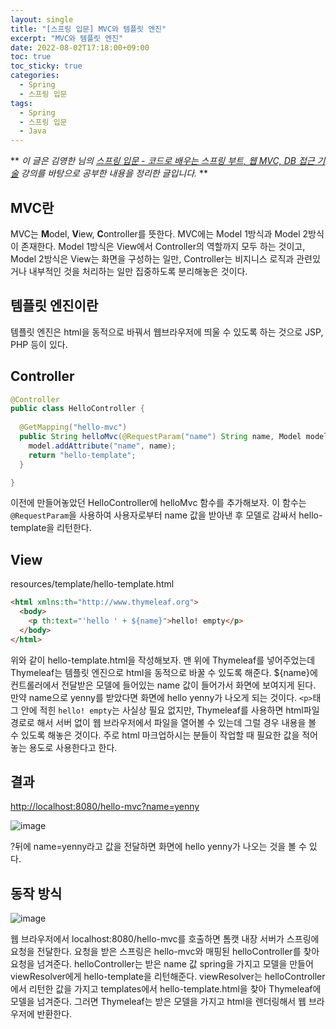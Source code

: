 ```yaml
---
layout: single
title: "[스프링 입문] MVC와 템플릿 엔진"
excerpt: "MVC와 템플릿 엔진"
date: 2022-08-02T17:18:00+09:00
toc: true
toc_sticky: true
categories:
  - Spring
  - 스프링 입문
tags:
  - Spring
  - 스프링 입문
  - Java
---
```

**
*이 글은 김영한 님의 [스프링 입문 - 코드로 배우는 스프링 부트, 웹 MVC, DB 접근 기술](https://www.inflearn.com/course/%EC%8A%A4%ED%94%84%EB%A7%81-%EC%9E%85%EB%AC%B8-%EC%8A%A4%ED%94%84%EB%A7%81%EB%B6%80%ED%8A%B8) 강의를 바탕으로 공부한 내용을 정리한 글입니다.*
**

## MVC란
MVC는 **M**odel, **V**iew, **C**ontroller를 뜻한다. MVC에는 Model 1방식과 Model 2방식이 존재한다. Model 1방식은 View에서 Controller의 역할까지 모두 하는 것이고, Model 2방식은 View는 화면을 구성하는 일만, Controller는 비지니스 로직과 관련있거나 내부적인 것을 처리하는 일만 집중하도록 분리해놓은 것이다. 

## 템플릿 엔진이란
템플릿 엔진은 html을 동적으로 바꿔서 웹브라우저에 띄울 수 있도록 하는 것으로 JSP, PHP 등이 있다.

## Controller
```java
@Controller
public class HelloController {
  
  @GetMapping("hello-mvc")
  public String helloMvc(@RequestParam("name") String name, Model model) {
    model.addAttribute("name", name);
    return "hello-template";
  }

}
```
이전에 만들어놓았던 HelloController에 helloMvc 함수를 추가해보자. 이 함수는 `@RequestParam`을 사용하여 사용자로부터 name 값을 받아낸 후 모델로 감싸서 hello-template을 리턴한다.

## View
resources/template/hello-template.html
```html
<html xmlns:th="http://www.thymeleaf.org">
  <body>
    <p th:text="'hello ' + ${name}">hello! empty</p>
  </body>
</html>
```
위와 같이 hello-template.html을 작성해보자. 맨 위에 Thymeleaf를 넣어주었는데 Thymeleaf는 템플릿 엔진으로 html을 동적으로 바꿀 수 있도록 해준다. ${name}에 컨트롤러에서 전달받은 모델에 들어있는 name 값이 들어가서 화면에 보여지게 된다. 만약 name으로 yenny를 받았다면 화면에 hello yenny가 나오게 되는 것이다. `<p>`태그 안에 적힌 `hello! empty`는 사실상 필요 없지만, Thymeleaf를 사용하면 html파일 경로로 해서 서버 없이 웹 브라우저에서 파일을 열어볼 수 있는데 그럴 경우 내용을 볼 수 있도록 해놓은 것이다. 주로 html 마크업하시는 분들이 작업할 때 필요한 값을 적어놓는 용도로 사용한다고 한다.

## 결과
<http://localhost:8080/hello-mvc?name=yenny>

![image](https://user-images.githubusercontent.com/60471550/182300628-28c41247-798f-458c-9b8d-95d43bc851d7.png)

?뒤에 name=yenny라고 값을 전달하면 화면에 hello yenny가 나오는 것을 볼 수 있다.

## 동작 방식
![image](https://user-images.githubusercontent.com/60471550/182301035-6f09d3ef-1bd8-4416-af24-be0eb0067a0e.png)

웹 브라우저에서 localhost:8080/hello-mvc를 호출하면 톰캣 내장 서버가 스프링에 요청을 전달한다. 요청을 받은 스프링은 hello-mvc와 매핑된 helloController를 찾아 요청을 넘겨준다. helloController는 받은 name 값 spring을 가지고 모델을 만들어 viewResolver에게 hello-template을 리턴해준다. viewResolver는 helloController에서 리턴한 값을 가지고 templates에서 hello-template.html을 찾아 Thymeleaf에 모델을 넘겨준다. 그러면 Thymeleaf는 받은 모델을 가지고 html을 렌더링해서 웹 브라우저에 반환한다.